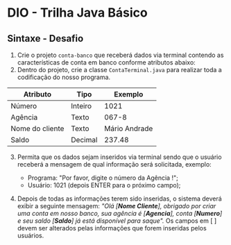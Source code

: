 # DIO - Trilha Java Básico

## Sintaxe - Desafio

1. Crie o projeto `conta-banco` que receberá dados via terminal contendo as características de conta em banco conforme atributos abaixo:
2. Dentro do projeto, crie a classe `ContaTerminal.java` para realizar toda a codificação do nosso programa.

| Atributo | Tipo | Exemplo |
| -------- | ---- | ------- |
| Número   | Inteiro | 1021 |
| Agência  | Texto | 067-8  |
| Nome do cliente | Texto | Mário Andrade |
| Saldo    | Decimal | 237.48 |

3. Permita que os dados sejam inseridos via terminal sendo que o usuário receberá a mensagem de qual informação será solicitada, exemplo:
    - Programa: "Por favor, digite o número da Agência !";
    - Usuário: 1021 (depois ENTER para o próximo campo);

4. Depois de todas as informações terem sido inseridas, o sistema deverá exibir a seguinte mensagem:
*"Olá [**Nome Cliente**], obrigado por criar uma conta em nosso banco, sua agência é [**Agencia**], conta [**Numero**] e seu saldo [**Saldo**] já está disponível para saque".*
Os campos em [ ] devem ser alterados pelas informações que forem inseridas pelos usuários.
